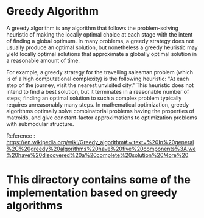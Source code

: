 # Greedy Algorithm

A greedy algorithm is any algorithm that follows the problem-solving heuristic of making the
locally optimal choice at each stage with the intent of finding a global optimum. In many
problems, a greedy strategy does not usually produce an optimal solution, but nonetheless a
greedy heuristic may yield locally optimal solutions that approximate a globally optimal solution
in a reasonable amount of time.

For example, a greedy strategy for the travelling salesman problem (which is of a high computational complexity)
is the following heuristic: "At each step of the journey, visit the nearest unvisited city." This heuristic
does not intend to find a best solution, but it terminates in a reasonable number of steps; finding an optimal
solution to such a complex problem typically requires unreasonably many steps. In mathematical optimization,
greedy algorithms optimally solve combinatorial problems having the properties of matroids, and give constant-factor
approximations to optimization problems with submodular structure.

Reference : https://en.wikipedia.org/wiki/Greedy_algorithm#:~:text=%20In%20general%2C%20greedy%20algorithms%20have%20five%20components%3A,we%20have%20discovered%20a%20complete%20solution%20More%20

# This directory contains some of the implementation based on greedy algorithms